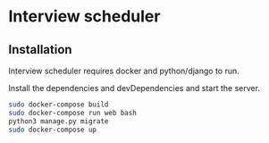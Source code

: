 # Interview scheduler


## Installation

Interview scheduler requires docker and python/django to run.

Install the dependencies and devDependencies and start the server.

```sh
sudo docker-compose build
sudo docker-compose run web bash
python3 manage.py migrate
sudo docker-compose up
```
